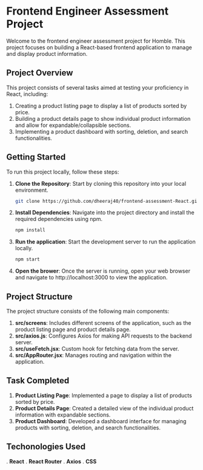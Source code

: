 # Frontend Engineer Assessment Project

Welcome to the frontend engineer assessment project for Homble. This project focuses on building a React-based frontend application to manage and display product information.

## Project Overview

This project consists of several tasks aimed at testing your proficiency in React, including:

1. Creating a product listing page to display a list of products sorted by price.
2. Building a product details page to show individual product information and allow for expandable/collapsible sections.
3. Implementing a product dashboard with sorting, deletion, and search functionalities.

## Getting Started

To run this project locally, follow these steps:

1. **Clone the Repository**: Start by cloning this repository into your local environment.

   ```bash
   git clone https://github.com/dheeraj40/frontend-assessment-React.git
   ```

2. **Install Dependencies**: Navigate into the project directory and install the required dependencies using npm.
   ```bash
   npm install
   ```

3. **Run the application**: Start the development server to run the application locally.
   ```bash
   npm start
   ```

4. **Open the brower**: Once the server is running, open your web browser and navigate to http://localhost:3000 to view the application.


## Project Structure
The project structure consists of the following main components:
1. **src/screens**: Includes different screens of the application, such as the product listing page and product details page.
2. **src/axios.js**: Configures Axios for making API requests to the backend server.
3. **src/useFetch.jsx**: Custom hook for fetching data from the server.
4. **src/AppRouter.jsx**: Manages routing and navigation within the application.

## Task Completed
1. **Product Listing Page**: Implemented a page to display a list of products sorted by price.
2. **Product Details Page**: Created a detailed view of the individual product information with expandable sections.
3. **Product Dashboard**: Developed a dashboard interface for managing products with sorting, deletion, and search functionalities.

## Techonologies Used
. **React**
. **React Router**
. **Axios**
. **CSS**